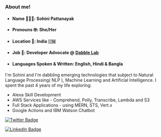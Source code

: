 ### About me!

* #### Name 👩🏼‍💻: Sohini Pattanayak

* #### Pronouns 🤓: She/Her

* #### Location 📍: India 🇮🇳

* #### Job 💼: Developer Advocate @ [Dabble Lab](https://dabble-lab-2021-site.webflow.io/)

* #### Languages Spoken & Written: English, Hindi & Bangla

I'm Sohini and I'm dabbling emerging technologies that subject to Natural Language Processing( NLP ), Machine Learning and Artificial Intelligence. I spent the past 4 years of my life exploring: 

* Alexa Skill Development
* AWS Services like - Comprehend, Polly, Transcribe, Lambda and S3
* Full Stack Applications - using MERN, STS, Vert.x
* Google Actions and IBM Watson Chatbot 

[![Twitter Badge](https://img.shields.io/badge/Twitter-Profile-informational?style=flat&logo=twitter&logoColor=white&color=1CA2F1)](https://twitter.com/TheSohini)

[![LinkedIn Badge](https://img.shields.io/badge/LinkedIn-Profile-informational?style=flat&logo=linkedin&logoColor=white&color=0D76A8)](https://www.linkedin.com/in/sohini-pattanayak-259b92117/)



